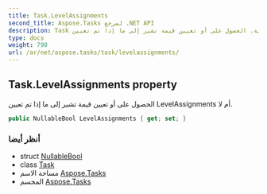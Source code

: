 ```yaml
---
title: Task.LevelAssignments
second_title: Aspose.Tasks لمرجع .NET API
description: Task ملكية. الحصول على أو تعيين قيمة تشير إلى ما إذا تم تعيين LevelAssignments أم لا.
type: docs
weight: 790
url: /ar/net/aspose.tasks/task/levelassignments/
---
```

## Task.LevelAssignments property

الحصول على أو تعيين قيمة تشير إلى ما إذا تم تعيين LevelAssignments أم لا.

```csharp
public NullableBool LevelAssignments { get; set; }
```

### أنظر أيضا

* struct [NullableBool](../../nullablebool/)
* class [Task](../)
* مساحة الاسم [Aspose.Tasks](../../task/)
* المجسم [Aspose.Tasks](../../../)


